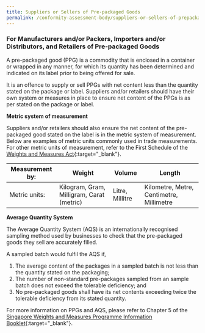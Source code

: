 ```yaml
---
title: Suppliers or Sellers of Pre-packaged Goods
permalink: /conformity-assessment-body/suppliers-or-sellers-of-prepackaged-goods
---
```

### For Manufacturers and/or Packers, Importers and/or Distributors, and Retailers of Pre-packaged Goods

A pre-packaged good (PPG) is a commodity that is enclosed in a container or wrapped in any manner, for which its quantity has been determined and indicated on its label prior to being offered for sale.

It is an offence to supply or sell PPGs with net content less than the quantity stated on the package or label. Suppliers and/or retailers should have their own system or measures in place to ensure net content of the PPGs is as per stated on the package or label.

**Metric system of measurement**

Suppliers and/or retailers should also ensure the net content of the pre-packaged good stated on the label is in the metric system of measurement. Below are examples of metric units commonly used in trade measurements. For other metric units of measurement, refer to the First Schedule of the [Weights and Measures Act][1]{:target="_blank"}.

[1]:https://sso.agc.gov.sg/Act/WMA1975

|Measurement by:|Weight|Volume|Length|
--- | --- | --- | --- 
| Metric units: | Kilogram, Gram, Milligram, Carat (metric) | Litre, Millitre | Kilometre, Metre, Centimetre, Millimetre


**Average Quantity System**

The Average Quantity System (AQS) is an internationally recognised sampling method used by businesses to check that the pre-packaged goods they sell are accurately filled.

A sampled batch would fulfil the AQS if,

1. The average content of the packages in a sampled batch is not less than the quantity stated on the packaging;
2. The number of non-standard pre-packages sampled from an sample batch does not exceed the tolerable deficiency; and
3. No pre-packaged goods shall have its net contents exceeding twice the tolerable deficiency from its stated quantity.

For more information on PPGs and AQS, please refer to Chapter 5 of the [Singapore Weights and Measures Programme Information Booklet][2]{:target="_blank"}.

[2]:/files/businesses/wmo_info_booklet.pdf
